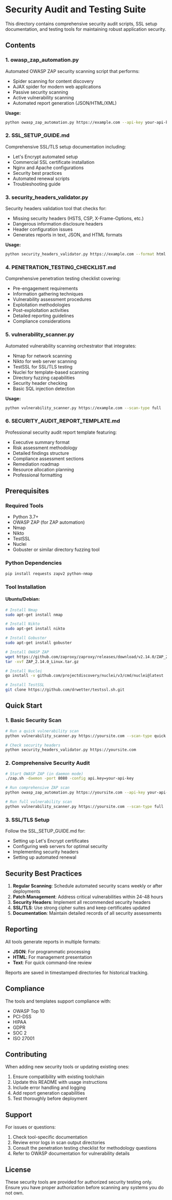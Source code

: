 # Security Audit and Testing Suite

This directory contains comprehensive security audit scripts, SSL setup documentation, and testing tools for maintaining robust application security.

## Contents

### 1. **owasp_zap_automation.py**
Automated OWASP ZAP security scanning script that performs:
- Spider scanning for content discovery
- AJAX spider for modern web applications
- Passive security scanning
- Active vulnerability scanning
- Automated report generation (JSON/HTML/XML)

**Usage:**
```bash
python owasp_zap_automation.py https://example.com --api-key your-api-key
```

### 2. **SSL_SETUP_GUIDE.md**
Comprehensive SSL/TLS setup documentation including:
- Let's Encrypt automated setup
- Commercial SSL certificate installation
- Nginx and Apache configurations
- Security best practices
- Automated renewal scripts
- Troubleshooting guide

### 3. **security_headers_validator.py**
Security headers validation tool that checks for:
- Missing security headers (HSTS, CSP, X-Frame-Options, etc.)
- Dangerous information disclosure headers
- Header configuration issues
- Generates reports in text, JSON, and HTML formats

**Usage:**
```bash
python security_headers_validator.py https://example.com --format html
```

### 4. **PENETRATION_TESTING_CHECKLIST.md**
Comprehensive penetration testing checklist covering:
- Pre-engagement requirements
- Information gathering techniques
- Vulnerability assessment procedures
- Exploitation methodologies
- Post-exploitation activities
- Detailed reporting guidelines
- Compliance considerations

### 5. **vulnerability_scanner.py**
Automated vulnerability scanning orchestrator that integrates:
- Nmap for network scanning
- Nikto for web server scanning
- TestSSL for SSL/TLS testing
- Nuclei for template-based scanning
- Directory fuzzing capabilities
- Security header checking
- Basic SQL injection detection

**Usage:**
```bash
python vulnerability_scanner.py https://example.com --scan-type full
```

### 6. **SECURITY_AUDIT_REPORT_TEMPLATE.md**
Professional security audit report template featuring:
- Executive summary format
- Risk assessment methodology
- Detailed findings structure
- Compliance assessment sections
- Remediation roadmap
- Resource allocation planning
- Professional formatting

## Prerequisites

### Required Tools
- Python 3.7+
- OWASP ZAP (for ZAP automation)
- Nmap
- Nikto
- TestSSL
- Nuclei
- Gobuster or similar directory fuzzing tool

### Python Dependencies
```bash
pip install requests zapv2 python-nmap
```

### Tool Installation

#### Ubuntu/Debian:
```bash
# Install Nmap
sudo apt-get install nmap

# Install Nikto
sudo apt-get install nikto

# Install Gobuster
sudo apt-get install gobuster

# Install OWASP ZAP
wget https://github.com/zaproxy/zaproxy/releases/download/v2.14.0/ZAP_2.14.0_Linux.tar.gz
tar -xvf ZAP_2.14.0_Linux.tar.gz

# Install Nuclei
go install -v github.com/projectdiscovery/nuclei/v3/cmd/nuclei@latest

# Install TestSSL
git clone https://github.com/drwetter/testssl.sh.git
```

## Quick Start

### 1. Basic Security Scan
```bash
# Run a quick vulnerability scan
python vulnerability_scanner.py https://yoursite.com --scan-type quick

# Check security headers
python security_headers_validator.py https://yoursite.com
```

### 2. Comprehensive Security Audit
```bash
# Start OWASP ZAP (in daemon mode)
./zap.sh -daemon -port 8080 -config api.key=your-api-key

# Run comprehensive ZAP scan
python owasp_zap_automation.py https://yoursite.com --api-key your-api-key

# Run full vulnerability scan
python vulnerability_scanner.py https://yoursite.com --scan-type full
```

### 3. SSL/TLS Setup
Follow the SSL_SETUP_GUIDE.md for:
- Setting up Let's Encrypt certificates
- Configuring web servers for optimal security
- Implementing security headers
- Setting up automated renewal

## Security Best Practices

1. **Regular Scanning**: Schedule automated security scans weekly or after deployments
2. **Patch Management**: Address critical vulnerabilities within 24-48 hours
3. **Security Headers**: Implement all recommended security headers
4. **SSL/TLS**: Use strong cipher suites and keep certificates updated
5. **Documentation**: Maintain detailed records of all security assessments

## Reporting

All tools generate reports in multiple formats:
- **JSON**: For programmatic processing
- **HTML**: For management presentation
- **Text**: For quick command-line review

Reports are saved in timestamped directories for historical tracking.

## Compliance

The tools and templates support compliance with:
- OWASP Top 10
- PCI-DSS
- HIPAA
- GDPR
- SOC 2
- ISO 27001

## Contributing

When adding new security tools or updating existing ones:
1. Ensure compatibility with existing toolchain
2. Update this README with usage instructions
3. Include error handling and logging
4. Add report generation capabilities
5. Test thoroughly before deployment

## Support

For issues or questions:
1. Check tool-specific documentation
2. Review error logs in scan output directories
3. Consult the penetration testing checklist for methodology questions
4. Refer to OWASP documentation for vulnerability details

## License

These security tools are provided for authorized security testing only. Ensure you have proper authorization before scanning any systems you do not own.